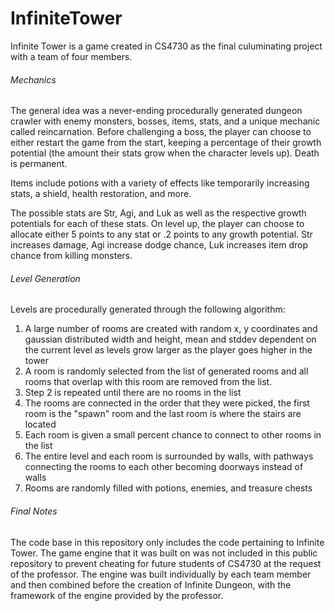 # InfiniteTower

Infinite Tower is a game created in CS4730 as the final culuminating project with a team of four members. 

###### Mechanics
The general idea was a never-ending procedurally generated dungeon crawler with enemy monsters, bosses, items, stats, and a unique mechanic called reincarnation. Before challenging a boss, the player can choose to either restart the game from the start, keeping a percentage of their growth potential (the amount their stats grow when the character levels up). Death is permanent. 

Items include potions with a variety of effects like temporarily increasing stats, a shield, health restoration, and more. 

The possible stats are Str, Agi, and Luk as well as the respective growth potentials for each of these stats. On level up, the player can choose to allocate either 5 points to any stat or .2 points to any growth potential. Str increases damage, Agi increase dodge chance, Luk increases item drop chance from killing monsters.

###### Level Generation
Levels are procedurally generated through the following algorithm:

1. A large number of rooms are created with random x, y coordinates and gaussian distributed width and height, mean and stddev dependent on the current level as levels grow larger as the player goes higher in the tower
2. A room is randomly selected from the list of generated rooms and all rooms that overlap with this room are removed from the list.
3. Step 2 is repeated until there are no rooms in the list
4. The rooms are connected in the order that they were picked, the first room is the "spawn" room and the last room is where the stairs are located
5. Each room is given a small percent chance to connect to other rooms in the list
6. The entire level and each room is surrounded by walls, with pathways connecting the rooms to each other becoming doorways instead of walls
7. Rooms are randomly filled with potions, enemies, and treasure chests
 
###### Final Notes
The code base in this repository only includes the code pertaining to Infinite Tower. The game engine that it was built on was not included in this public repository to prevent cheating for future students of CS4730 at the request of the professor. The engine was built individually by each team member and then combined before the creation of Infinite Dungeon, with the framework of the engine provided by the professor. 
